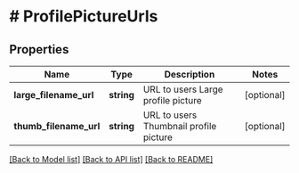 # # ProfilePictureUrls

## Properties

Name | Type | Description | Notes
------------ | ------------- | ------------- | -------------
**large_filename_url** | **string** | URL to users Large profile picture | [optional]
**thumb_filename_url** | **string** | URL to users Thumbnail profile picture | [optional]

[[Back to Model list]](../../README.md#models) [[Back to API list]](../../README.md#endpoints) [[Back to README]](../../README.md)
